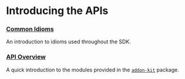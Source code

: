 <!-- This Source Code Form is subject to the terms of the Mozilla Public
   - License, v. 2.0. If a copy of the MPL was not distributed with this
   - file, You can obtain one at http://mozilla.org/MPL/2.0/. -->

# Introducing the APIs #

### [Common Idioms](dev-guide/addon-development/api-idioms.html) ###
An introduction to idioms used throughout the SDK.

### [API Overview](dev-guide/addon-development/api-modules.html) ###
A quick introduction to the modules provided in the
[`addon-kit`](packages/addon-kit/index.html) package.
